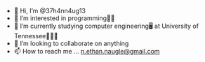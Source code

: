 - 👋 Hi, I’m @37h4nn4ug13
- 👀 I’m interested in programming👨‍💻
- 🌱 I’m currently studying computer engineering🖥 at University of Tennessee🍊🍊🍊
- 💞️ I’m looking to collaborate on anything
- 📫 How to reach me ... n.ethan.naugle@gmail.com

<!---
37h4nn4ug13/37h4nn4ug13 is a ✨ special ✨ repository because its `README.md` (this file) appears on your GitHub profile.
You can click the Preview link to take a look at your changes.
--->

